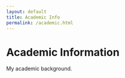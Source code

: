 ```yaml
---
layout: default
title: Academic Info
permalink: /academic.html
---
```


# Academic Information

My academic background.
